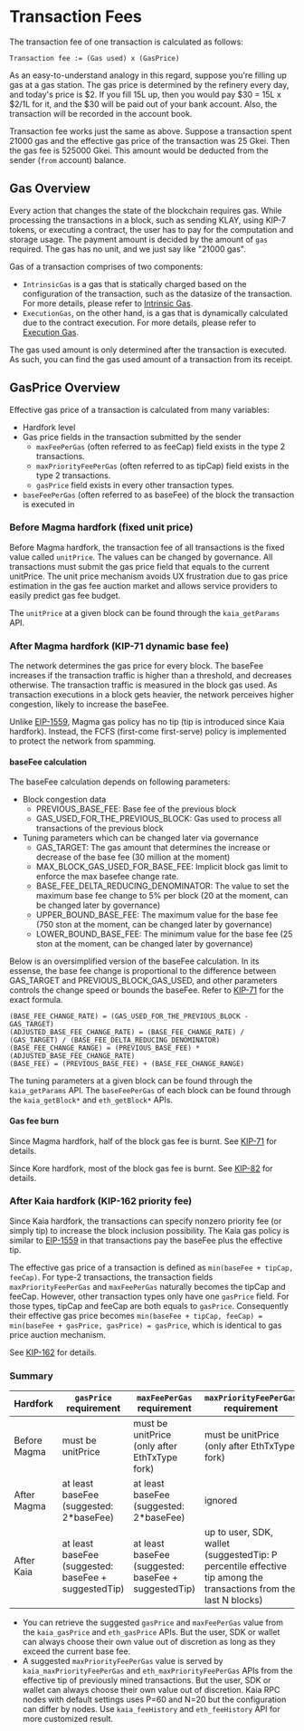 # Transaction Fees

The transaction fee of one transaction is calculated as follows:

```text
Transaction fee := (Gas used) x (GasPrice)
```

As an easy-to-understand analogy in this regard, suppose you're filling up gas at a gas station. The gas price is determined by the refinery every day, and today's price is $2. If you fill 15L up, then you would pay $30 = 15L x $2/1L for it, and the $30 will be paid out of your bank account. Also, the transaction will be recorded in the account book.

Transaction fee works just the same as above. Suppose a transaction spent 21000 gas and the effective gas price of the transaction was 25 Gkei. Then the gas fee is 525000 Gkei. This amount would be deducted from the sender (`from` account) balance.

## Gas Overview <a id="gas-overview"></a>

Every action that changes the state of the blockchain requires gas. While processing the transactions in a block, such as sending KLAY, using KIP-7 tokens, or executing a contract, the user has to pay for the computation and storage usage. The payment amount is decided by the amount of `gas` required. The gas has no unit, and we just say like "21000 gas".

Gas of a transaction comprises of two components:

- `IntrinsicGas` is a gas that is statically charged based on the configuration of the transaction, such as the datasize of the transaction. For more details, please refer to [Intrinsic Gas](intrinsic-gas.md).
- `ExecutionGas`, on the other hand, is a gas that is dynamically calculated due to the contract execution. For more details, please refer to [Execution Gas](execution-gas.md).

The gas used amount is only determined after the transaction is executed. As such, you can find the gas used amount of a transaction from its receipt.

## GasPrice Overview <a id="gas-price-overview"></a>

Effective gas price of a transaction is calculated from many variables:

- Hardfork level
- Gas price fields in the transaction submitted by the sender
  - `maxFeePerGas` (often referred to as feeCap) field exists in the type 2 transactions.
  - `maxPriorityFeePerGas` (often referred to as tipCap) field exists in the type 2 transactions.
  - `gasPrice` field exists in every other transaction types.
- `baseFeePerGas` (often referred to as baseFee) of the block the transaction is executed in

### Before Magma hardfork (fixed unit price)

Before Magma hardfork, the transaction fee of all transactions is the fixed value called `unitPrice`. The values can be changed by governance. All transactions must submit the gas price field that equals to the current unitPrice. The unit price mechanism avoids UX frustration due to gas price estimation in the gas fee auction market and allows service providers to easily predict gas fee budget.

The `unitPrice` at a given block can be found through the `kaia_getParams` API.

### After Magma hardfork (KIP-71 dynamic base fee)

The network determines the gas price for every block. The baseFee increases if the transaction traffic is higher than a threshold, and decreases otherwise. The transaction traffic is measured in the block gas used. As transaction executions in a block gets heavier, the network perceives higher congestion, likely to increase the baseFee.

Unlike [EIP-1559](https://github.com/ethereum/EIPs/blob/master/EIPS/eip-1559.md), Magma gas policy has no tip (tip is introduced since Kaia hardfork). Instead, the FCFS (first-come first-serve) policy is implemented to protect the network from spamming.

#### baseFee calculation

The baseFee calculation depends on following parameters:

- Block congestion data
  - PREVIOUS_BASE_FEE: Base fee of the previous block
  - GAS_USED_FOR_THE_PREVIOUS_BLOCK: Gas used to process all transactions of the previous block
- Tuning parameters which can be changed later via governance
  - GAS_TARGET: The gas amount that determines the increase or decrease of the base fee (30 million at the moment)
  - MAX_BLOCK_GAS_USED_FOR_BASE_FEE: Implicit block gas limit to enforce the max basefee change rate.
  - BASE_FEE_DELTA_REDUCING_DENOMINATOR: The value to set the maximum base fee change to 5% per block (20 at the moment, can be changed later by governance)
  - UPPER_BOUND_BASE_FEE: The maximum value for the base fee (750 ston at the moment, can be changed later by governance)
  - LOWER_BOUND_BASE_FEE: The minimum value for the base fee (25 ston at the moment, can be changed later by governance)

Below is an oversimplified version of the baseFee calculation. In its essense, the base fee change is proportional to the difference between GAS_TARGET and PREVIOUS_BLOCK_GAS_USED, and other parameters controls the change speed or bounds the baseFee. Refer to [KIP-71](https://github.com/klaytn/kips/blob/main/KIPs/kip-71.md) for the exact formula.

```
(BASE_FEE_CHANGE_RATE) = (GAS_USED_FOR_THE_PREVIOUS_BLOCK - GAS_TARGET)
(ADJUSTED_BASE_FEE_CHANGE_RATE) = (BASE_FEE_CHANGE_RATE) / (GAS_TARGET) / (BASE_FEE_DELTA_REDUCING_DENOMINATOR)
(BASE_FEE_CHANGE_RANGE) = (PREVIOUS_BASE_FEE) * (ADJUSTED_BASE_FEE_CHANGE_RATE)
(BASE_FEE) = (PREVIOUS_BASE_FEE) + (BASE_FEE_CHANGE_RANGE) 
```

The tuning parameters at a given block can be found through the `kaia_getParams` API. The `baseFeePerGas` of each block can be found through the `kaia_getBlock*` and `eth_getBlock*` APIs.

#### Gas fee burn

Since Magma hardfork, half of the block gas fee is burnt. See [KIP-71](https://github.com/klaytn/kips/blob/main/KIPs/kip-71.md) for details.

Since Kore hardfork, most of the block gas fee is burnt. See [KIP-82](https://kips.klaytn.foundation/KIPs/kip-82) for details.

### After Kaia hardfork (KIP-162 priority fee)

Since Kaia hardfork, the transactions can specify nonzero priority fee (or simply tip) to increase the block inclusion possibility. The Kaia gas policy is similar to [EIP-1559](https://github.com/ethereum/EIPs/blob/master/EIPS/eip-1559.md) in that transactions pay the baseFee plus the effective tip.

The effective gas price of a transaction is defined as `min(baseFee + tipCap, feeCap)`. For type-2 transactions, the transaction fields `maxPriorityFeePerGas` and `maxFeePerGas` naturally becomes the tipCap and feeCap. However, other transaction types only have one `gasPrice` field. For those types, tipCap and feeCap are both equals to `gasPrice`. Consequently their effective gas price becomes `min(baseFee + tipCap, feeCap) = min(baseFee + gasPrice, gasPrice) = gasPrice`, which is identical to gas price auction mechanism.

See [KIP-162](https://github.com/klaytn/kips/blob/main/KIPs/kip-162.md) for details.

### Summary

| Hardfork     | `gasPrice` requirement                                                                      | `maxFeePerGas` requirement                                                                  | `maxPriorityFeePerGas` requirement                                                                                                                      | calculated `effectiveGasPrice`                                                                                                           |
| ------------ | ------------------------------------------------------------------------------------------- | ------------------------------------------------------------------------------------------- | ------------------------------------------------------------------------------------------------------------------------------------------------------- | ---------------------------------------------------------------------------------------------------------------------------------------- |
| Before Magma | must be unitPrice                                                                           | must be unitPrice<br/>(only after EthTxType fork)                        | must be unitPrice<br/>(only after EthTxType fork)                                                                                    | unitPrice                                                                                                                                |
| After Magma  | at least baseFee<br/>(suggested: 2\*baseFee)             | at least baseFee<br/>(suggested: 2\*baseFee)             | ignored                                                                                                                                                 | After BaseFee                                                                                                                            |
| After Kaia   | at least baseFee<br/>(suggested: baseFee + suggestedTip) | at least baseFee<br/>(suggested: baseFee + suggestedTip) | up to user, SDK, wallet<br/>(suggestedTip: P percentile effective tip among the transactions from the last N blocks) | tx type 2: min(baseFee + feeCap, tipCap),<br/>other types: `gasPrice` for other types |

- You can retrieve the suggested `gasPrice` and `maxFeePerGas` value from the `kaia_gasPrice` and `eth_gasPrice` APIs. But the user, SDK or wallet can always choose their own value out of discretion as long as they exceed the current base fee.
- A suggested `maxPriorityFeePerGas` value is served by `kaia_maxPriorityFeePerGas` and `eth_maxPriorityFeePerGas` APIs from the effective tip of previously mined transactions. But the user, SDK or wallet can always choose their own value out of discretion. Kaia RPC nodes with default settings uses P=60 and N=20 but the configuration can differ by nodes. Use `kaia_feeHistory` and `eth_feeHistory` API for more customized result.
